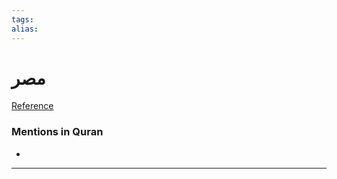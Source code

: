 ```yaml
---
tags: 
alias: 
---
```


# مصر

[Reference](https://corpus.quran.com/concept.jsp?id=egypt)

### Mentions in Quran
- 

---

